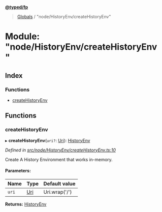 **[@typed/fp](../README.md)**

> [Globals](../globals.md) / "node/HistoryEnv/createHistoryEnv"

# Module: "node/HistoryEnv/createHistoryEnv"

## Index

### Functions

* [createHistoryEnv](_node_historyenv_createhistoryenv_.md#createhistoryenv)

## Functions

### createHistoryEnv

▸ **createHistoryEnv**(`uri?`: [Uri](_uri_exports_.uri.md)): [HistoryEnv](../interfaces/_history_historyenv_.historyenv.md)

*Defined in [src/node/HistoryEnv/createHistoryEnv.ts:10](https://github.com/TylorS/typed-fp/blob/f27ba3e/src/node/HistoryEnv/createHistoryEnv.ts#L10)*

Create A History Environment that works in-memory.

#### Parameters:

Name | Type | Default value |
------ | ------ | ------ |
`uri` | [Uri](_uri_exports_.uri.md) | Uri.wrap('/') |

**Returns:** [HistoryEnv](../interfaces/_history_historyenv_.historyenv.md)
